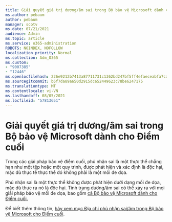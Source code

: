 ```yaml
---
title: Giải quyết giá trị dương/âm sai trong Bộ bảo vệ Microsoft dành cho Điểm cuối
ms.author: pebaum
author: pebaum
manager: scotv
ms.date: 07/21/2021
audience: Admin
ms.topic: article
ms.service: o365-administration
ROBOTS: NOINDEX, NOFOLLOW
localization_priority: Normal
ms.collection: Adm_O365
ms.custom:
- "9007385"
- "12446"
ms.openlocfilehash: 226e9212b7413a87711731c1362bd247bf5ff4efaeceabfa7caf31d0a97b8ede
ms.sourcegitcommit: b5f7da89a650d2915dc652449623c78be6247175
ms.translationtype: MT
ms.contentlocale: vi-VN
ms.lasthandoff: 08/05/2021
ms.locfileid: "57813651"
---
```

# <a name="address-false-positivesnegatives-in-microsoft-defender-for-endpoint"></a>Giải quyết giá trị dương/âm sai trong Bộ bảo vệ Microsoft dành cho Điểm cuối

Trong các giải pháp bảo vệ điểm cuối, phủ nhận sai là một thực thể chẳng hạn như một tệp hoặc một quy trình, được phát hiện và xác định là độc hại, mặc dù thực tế thực thể đó không phải là một mối đe dọa. 

Phủ nhận sai là một thực thể không được phát hiện dưới dạng mối đe dọa, mặc dù thực ra nó là độc hại. Tình trạng dương/âm sai có thể xảy ra với mọi giải pháp bảo vệ mối đe dọa, bao gồm [cả Bộ bảo vệ Microsoft dành cho Điểm cuối.](/microsoft-365/security/defender-endpoint/microsoft-defender-endpoint)

Để biết thêm thông tin, [hãy xem mục Địa chỉ phủ nhận sai/âm trong Bộ bảo vệ Microsoft cho Điểm cuối](/microsoft-365/security/defender-endpoint/defender-endpoint-false-positives-negatives).

